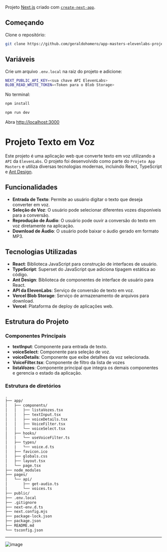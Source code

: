 Projeto [Next.js](https://nextjs.org/) criado com [`create-next-app`](https://github.com/vercel/next.js/tree/canary/packages/create-next-app).

## Começando

 Clone o repositório:
   ```bash
   git clone https://github.com/geraldohomero/app-masters-elevenlabs-project.git
   ```

## Variáveis

Crie um arquivo `.env.local` na raiz do projeto e adicione:

```bash
NEXT_PUBLIC_API_KEY=<sua chave API ElevenLabs>
BLOB_READ_WRITE_TOKEN=<Token para o Blob Storage>
```

No terminal:

```bash
npm install
```

```bash
npm run dev
```

Abra [http://localhost:3000](http://localhost:3000) 

# Projeto Texto em Voz

Este projeto é uma aplicação web que converte texto em voz utilizando a `API` da `ElevenLabs`. O projeto foi desenvolvido como parte do `Projeto App Masters` e utiliza diversas tecnologias modernas, incluindo React, TypeScript e [Ant Design](https://ant.design/).

## Funcionalidades

- **Entrada de Texto**: Permite ao usuário digitar o texto que deseja converter em voz.
- **Seleção de Voz**: O usuário pode selecionar diferentes vozes disponíveis para a conversão.
- **Reprodução de Áudio**: O usuário pode ouvir a conversão do texto em voz diretamente na aplicação.
- **Download de Áudio**: O usuário pode baixar o áudio gerado em formato MP3.

## Tecnologias Utilizadas

- **React**: Biblioteca JavaScript para construção de interfaces de usuário.
- **TypeScript**: Superset do JavaScript que adiciona tipagem estática ao código.
- **Ant Design**: Biblioteca de componentes de interface de usuário para React.
- **API da ElevenLabs**: Serviço de conversão de texto em voz.
- **Vercel Blob Storage**: Serviço de armazenamento de arquivos para download.
- **Vercel**: Plataforma de deploy de aplicações web.

## Estrutura do Projeto

### Componentes Principais

- **textInput**: Componente para entrada de texto.
- **voiceSelect**: Componente para seleção de voz.
- **voiceDetails**: Componente que exibe detalhes da voz selecionada.
- **VoiceFilter.tsx**: Componente de filtro da lista de vozes
- **listaVozes**: Componente principal que integra os demais componentes e gerencia o estado da aplicação.

### Estrutura de diretórios

```markdown
.
├── app/
│   ├── components/
│   │   ├── listaVozes.tsx
│   │   ├── textInput.tsx
│   │   ├── voiceDetails.tsx
│   │   ├── VoiceFilter.tsx
│   │   └── voiceSelect.tsx
│   ├── hooks/
│   |   └── useVoiceFilter.ts
│   ├── types/
│   |   └── voice.d.ts
│   ├── favicon.ico
│   ├── globals.css
│   ├── layout.tsx
│   └── page.tsx
├── node_modules
├── pages/
│   └── api/
│       ├── get-audio.ts
│       └── voices.ts
├── public/
├── .env.local
├── .gitignore
├── next-env.d.ts
├── next.config.mjs
├── package-lock.json
├── package.json
├── README.md
└── tsconfig.json
```
***
![image](https://github.com/user-attachments/assets/55884a3b-b22e-4f80-be22-187ab7c91037)

